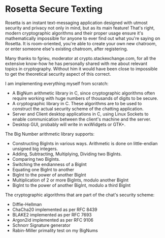 # Rosetta Secure Texting
Rosetta is an instant text-messaging application designed with utmost security and privacy not only in mind, but as its main feature! That's right, modern cryptographic algorithms and their proper usage ensure it's mathematically impossible for anyone to ever find out what you're saying on Rosetta. It is
room-oriented, you're able to create your own new chatroom, or enter someone else's existing chatroom, after registering.

Many thanks to fgrieu, moderator at crypto.stackexchange.com, for all the extensive know-how he has personally shared with me about relevant topics in cryptography. Without him
it would have been close to impossible to get the theoretical security aspect of this correct.

I am implementing everything myself from scratch:

- A BigNum arithmetic library in C, since cryptographic algorithms often require working with huge numbers of thousands of digits to be secure.
- A cryptographic library in C. These algorithms are to be used to construct the actual security scheme of the chatting application.
- Server and Client desktop applications in C, using Linux Sockets to enable communication between the client's machine and the server.
- Desktop GUI, probably will write in wxWidgets or GTK+.

The Big Number arithmetic library supports:
- Constructing BigInts in various ways. Arithmetic is done on little-endian unsigned big integers.
- Adding, Subtracting, Multiplying, Dividing two BigInts.
- Comparing two BigInts.
- Switching the endianness of a BigInt
- Equating one BigInt to another
- BigInt to the power of another BigInt
- Multiplication of 2 or more BigInts, modulo another BigInt
- BigInt to the power of another BigInt, modulo a third BigInt

The cryptographic algorithms that are part of the chat's security scheme:
- Diffie-Hellman
- ChaCha20 implemented as per RFC 8439
- BLAKE2   implemented as per RFC 7693
- Argon2id implemented as per RFC 9106
- Schnorr Signature generator
- Rabin-Miller primality test on my BigNums
